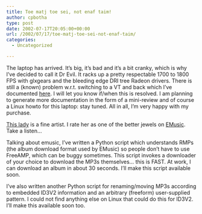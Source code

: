 ```yaml
---
title: Toe matj toe sei, not enaf taim!
author: cpbotha
type: post
date: 2002-07-17T20:05:00+00:00
url: /2002/07/17/toe-matj-toe-sei-not-enaf-taim/
categories:
  - Uncategorized

---
```

The laptop has arrived. It&#8217;s big, it&#8217;s bad and it&#8217;s a bit cranky, which is why I&#8217;ve decided to call it Dr Evil. It racks up a pretty respectable 1700 to 1800 FPS with glxgears and the bleeding edge DRI tree Radeon drivers. There is still a (known) problem w.r.t. switching to a VT and back which I&#8217;ve documented [here][1]. I will let you know if/when this is resolved. I am planning to generate more documentation in the form of a mini-review and of course a Linux howto for this laptop: stay tuned. All in all, I&#8217;m very happy with my purchase.

[This lady][2] is a fine artist. I rate her as one of the better jewels on [EMusic][3]. Take a listen&#8230;

Talking about emusic, I&#8217;ve written a Python script which understands RMPs (the album download format used by EMusic) so people don&#8217;t have to use FreeAMP, which can be buggy sometimes. This script invokes a downloader of your choice to download the MP3s themselves&#8230; this is FAST. At work, I can download an album in about 30 seconds. I&#8217;ll make this script available soon.

I&#8217;ve also written another Python script for renaming/moving MP3s according to embedded ID3V2 information and an arbitrary (freeform) user-supplied pattern. I could not find anything else on Linux that could do this for ID3V2. I&#8217;ll make this available soon too.

 [1]: http://sourceforge.net/mailarchive/forum.php?thread_id=897494&forum_id=7177
 [2]: http://www.emusic.com/artist/10562/10562043.html
 [3]: http://www.emusic.com/